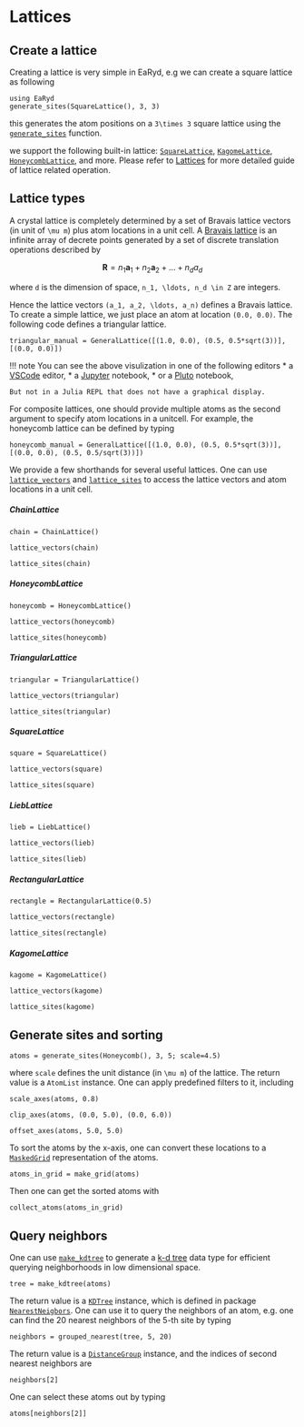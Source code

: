 # Lattices

## Create a lattice

Creating a lattice is very simple in EaRyd, e.g we can create a square lattice as following

```@repl quick-start
using EaRyd
generate_sites(SquareLattice(), 3, 3)
```

this generates the atom positions on a ``3\times 3`` square lattice using the [`generate_sites`](@ref) function.

we support the following built-in lattice: [`SquareLattice`](@ref), [`KagomeLattice`](@ref), [`HoneycombLattice`](@ref), and more. Please refer to [Lattices](@ref) for more detailed guide of lattice related operation.

## Lattice types

A crystal lattice is completely determined by a set of Bravais lattice vectors (in unit of ``\mu m``) plus atom locations in a unit cell.
A [Bravais lattice](https://en.wikipedia.org/wiki/Bravais_lattice) is an infinite array of decrete points generated by a set of discrete translation operations described by
```math
\mathbf{R} = n_1 \mathbf{a}_1 + n_2 \mathbf{a}_2 + \ldots + n_d a_d
```
where ``d`` is the dimension of space, ``n_1, \ldots, n_d \in Z`` are integers.

Hence the lattice vectors ``(a_1, a_2, \ldots, a_n)`` defines a Bravais lattice.
To create a simple lattice, we just place an atom at location `(0.0, 0.0)`. The following code defines a triangular lattice.

```@repl quick-start
triangular_manual = GeneralLattice([(1.0, 0.0), (0.5, 0.5*sqrt(3))], [(0.0, 0.0)])
```

!!! note
    You can see the above visulization in one of the following editors
    * a [VSCode](https://github.com/julia-vscode/julia-vscode) editor,
    * a [Jupyter](https://github.com/JunoLab/Juno.jl) notebook,
    * or a [Pluto](https://github.com/fonsp/Pluto.jl) notebook,
    
    But not in a Julia REPL that does not have a graphical display.
    

For composite lattices, one should provide multiple atoms as the second argument to specify atom locations in a unitcell. For example, the honeycomb lattice can be defined by typing
```@repl quick-start
honeycomb_manual = GeneralLattice([(1.0, 0.0), (0.5, 0.5*sqrt(3))], [(0.0, 0.0), (0.5, 0.5/sqrt(3))])
```

We provide a few shorthands for several useful lattices.
One can use [`lattice_vectors`](@ref) and [`lattice_sites`](@ref) to access the lattice vectors and atom locations in a unit cell.

##### ChainLattice
```@repl quick-start
chain = ChainLattice()
```

```@repl quick-start
lattice_vectors(chain)
```

```@repl quick-start
lattice_sites(chain)
```

##### HoneycombLattice
```@repl quick-start
honeycomb = HoneycombLattice()
```

```@repl quick-start
lattice_vectors(honeycomb)
```

```@repl quick-start
lattice_sites(honeycomb)
```

##### TriangularLattice
```@repl quick-start
triangular = TriangularLattice()
```

```@repl quick-start
lattice_vectors(triangular)
```

```@repl quick-start
lattice_sites(triangular)
```

##### SquareLattice
```@repl quick-start
square = SquareLattice()
```

```@repl quick-start
lattice_vectors(square)
```

```@repl quick-start
lattice_sites(square)
```

##### LiebLattice
```@repl quick-start
lieb = LiebLattice()
```

```@repl quick-start
lattice_vectors(lieb)
```

```@repl quick-start
lattice_sites(lieb)
```

##### RectangularLattice
```@repl quick-start
rectangle = RectangularLattice(0.5)
```

```@repl quick-start
lattice_vectors(rectangle)
```

```@repl quick-start
lattice_sites(rectangle)
```

##### KagomeLattice
```@repl quick-start
kagome = KagomeLattice()
```

```@repl quick-start
lattice_vectors(kagome)
```

```@repl quick-start
lattice_sites(kagome)
```

## Generate sites and sorting
```@repl quick-start
atoms = generate_sites(Honeycomb(), 3, 5; scale=4.5)
```
where `scale` defines the unit distance (in ``\mu m``) of the lattice.
The return value is a `AtomList` instance.
One can apply predefined filters to it, including

```@repl quick-start
scale_axes(atoms, 0.8)
```

```@repl quick-start
clip_axes(atoms, (0.0, 5.0), (0.0, 6.0))
```

```@repl quick-start
offset_axes(atoms, 5.0, 5.0)
```

To sort the atoms by the x-axis, one can convert these locations to a [`MaskedGrid`](@ref) representation of the atoms.
```@repl quick-start
atoms_in_grid = make_grid(atoms)
```

Then one can get the sorted atoms with
```@repl quick-start
collect_atoms(atoms_in_grid)
```

## Query neighbors

One can use [`make_kdtree`](@ref) to generate a [k-d tree](https://en.wikipedia.org/wiki/K-d_tree) data type for efficient querying neighborhoods in low dimensional space.
```@repl quick-start
tree = make_kdtree(atoms)
```

The return value is a [`KDTree`](@ref) instance, which is defined in package [`NearestNeigbors`](https://github.com/KristofferC/NearestNeighbors.jl). One can use it to query the neighbors of an atom, e.g. one can find the 20 nearest neighbors of the 5-th site by typing
```@repl quick-start
neighbors = grouped_nearest(tree, 5, 20)
```

The return value is a [`DistanceGroup`](@ref) instance, and the indices of second nearest neighbors are
```@repl quick-start
neighbors[2]
```

One can select these atoms out by typing
```@repl quick-start
atoms[neighbors[2]]
```